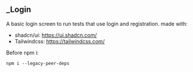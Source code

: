 ## _Login

A basic login screen to run tests that use login and registration.
made with:
- shadcn/ui: https://ui.shadcn.com/
- Tailwindcss: https://tailwindcss.com/

Before npm i:

`npm i --legacy-peer-deps`


